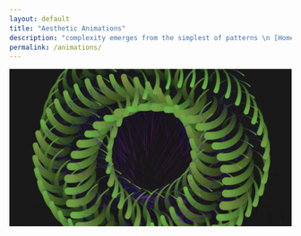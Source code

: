 ```yaml
---
layout: default
title: "Aesthetic Animations"
description: "complexity emerges from the simplest of patterns \n [Home](bpin21.github.io)"
permalink: /animations/
---
```

![Image](/docs/assets/1.png)
